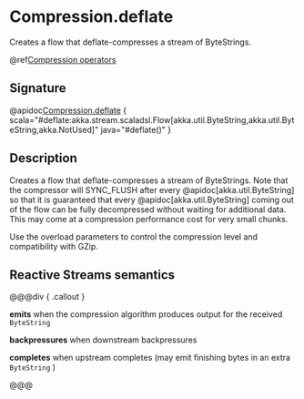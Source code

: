 # Compression.deflate

Creates a flow that deflate-compresses a stream of ByteStrings. 

@ref[Compression operators](../index.md#compression-operators)

## Signature

@apidoc[Compression.deflate](stream.*.Compression$) { scala="#deflate:akka.stream.scaladsl.Flow[akka.util.ByteString,akka.util.ByteString,akka.NotUsed]" java="#deflate()" }

## Description

Creates a flow that deflate-compresses a stream of ByteStrings. Note that the compressor
will SYNC_FLUSH after every @apidoc[akka.util.ByteString] so that it is guaranteed that every @apidoc[akka.util.ByteString]
coming out of the flow can be fully decompressed without waiting for additional data. This may
come at a compression performance cost for very small chunks.

Use the overload parameters to control the compression level and compatibility with GZip.  

## Reactive Streams semantics

@@@div { .callout }

**emits** when the compression algorithm produces output for the received `ByteString`

**backpressures** when downstream backpressures

**completes** when upstream completes (may emit finishing bytes in an extra `ByteString` )

@@@
